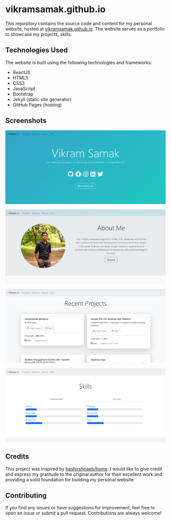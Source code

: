 # vikramsamak.github.io

This repository contains the source code and content for my personal website, hosted at [vikramsamak.github.io](https://vikramsamak.github.io/). The website serves as a portfolio to showcase my projects, skills.

## Technologies Used

The website is built using the following technologies and frameworks:

- ReactJS
- HTML5
- CSS3
- JavaScript
- Bootstrap
- Jekyll (static site generator)
- GitHub Pages (hosting)

## Screenshots

![Main](screenshots\Vikram-Samak-Portfolio-Main.png)

![About Me](screenshots/Vikram-Samak-Portfolio-About-Me.png)

![Recent Projects](screenshots/Vikram-Samak-Portfolio-Recent-Projects.png)

![Skills](screenshots/Vikram-Samak-Portfolio-Skills.png)

## Credits

This project was inspired by [hashirshoaeb/home](https://github.com/hashirshoaeb/home). I would like to give credit and express my gratitude to the original author for their excellent work and providing a solid foundation for building my personal website.

## Contributing

If you find any issues or have suggestions for improvement, feel free to open an issue or submit a pull request. Contributions are always welcome!
